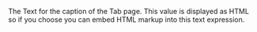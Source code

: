 ﻿The Text for the caption of the Tab page. This value is displayed as HTML so if you choose you can embed HTML markup into this text expression.